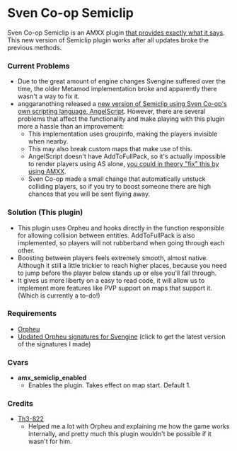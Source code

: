 # Sven Co-op Semiclip

Sven Co-op Semiclip is an AMXX plugin [that provides exactly what it says](https://tvtropes.org/pmwiki/pmwiki.php/Main/ExactlyWhatItSaysOnTheTin). This new version of Semiclip plugin works after all updates broke the previous methods.

### Current Problems

* Due to the great amount of engine changes Svengine suffered over the time, the older Metamod implementation broke and apparently there wasn't a way to fix it.
* anggaranothing released a [new version of Semiclip using Sven Co-op's own scripting language, AngelScript](https://gitlab.com/an-sc-projects/svencoop-as-semiclip). However, there are several problems that affect the functionality and make playing with this plugin more a hassle than an improvement:
  * This implementation uses groupinfo, making the players invisible when nearby.
  * This may also break custom maps that make use of this.
  * AngelScript doesn't have AddToFullPack, so it's actually impossible to render players using AS alone, [you could in theory "fix" this by using AMXX](https://github.com/gabuch2/Sven_Semiclip_Utils). 
  * Sven Co-op made a small change that automatically unstuck colliding players, so if you try to boost someone there are high chances that you will be sent flying away.


### Solution (This plugin)

* This plugin uses Orpheu and hooks directly in the function responsible for allowing collision between entities.
AddToFullPack is also implemented, so players will not rubberband when going through each other.
* Boosting between players feels extremely smooth, almost native. Although it still a little trickier to reach higher places, because you need to jump before the player below stands up or else you'll fall through.
* It gives us more liberty on a easy to read code, it will allow us to implement more features like PVP support on maps that support it. (Which is currently a to-do!)


### Requirements

* [Orpheu](https://github.com/Arkshine/Orpheu/releases)
* [Updated Orpheu signatures for Svengine](https://github.com/gabuch2/OrpheuSignatures/archive/refs/heads/Svengine.zip) (click to get the latest version of the signatures I made)


### Cvars

* **amx_semiclip_enabled**
  * Enables the plugin. Takes effect on map start. Default 1.

### Credits

* [Th3-822](https://github.com/Th3-822)
   * Helped me a lot with Orpheu and explaining me how the game works internally, and pretty much this plugin wouldn't be possible if it wasn't for him.
